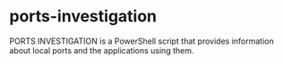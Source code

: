 # ports-investigation
PORTS INVESTIGATION is a PowerShell script that provides information about local ports and the applications using them.
